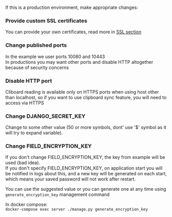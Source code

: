 If this is a production environment, make appropriate changes:

### Provide custom SSL certificates
You can provide your own certificates, read more in [SSL section](https://guacozy.readthedocs.io/en/latest/installation/ssl/)

### Change published ports
In the example we user ports 10080 and 10443  
In productions you may want other ports and disable HTTP altogether because of security concerns

### Disable HTTP port 
Cliboard reading is available only on HTTPS ports when using host other than localhost, 
so if you want to use clipboard sync feature, you will need to access via HTTPS

### Change DJANGO_SECRET_KEY 
Change to some other value (50 or more symbols, dont' use '$' symbol as it will try to expand variable).

### Change FIELD_ENCRYPTION_KEY
If you don't change FIELD_ENCRYPTION_KEY, the key from example will be used (bad idea).   
If you don't specify FIELD_ENCRYPTION_KEY, on application start you will be notified in logs about this, 
and a new key will be generated on each start, which means your saved password will not work after restart.  
  
You can use the suggested value or you can generate one at any time using `generate_encryption_key` management command

In docker compose:   
`docker-compose exec server ./manage.py generate_encryption_key` 

